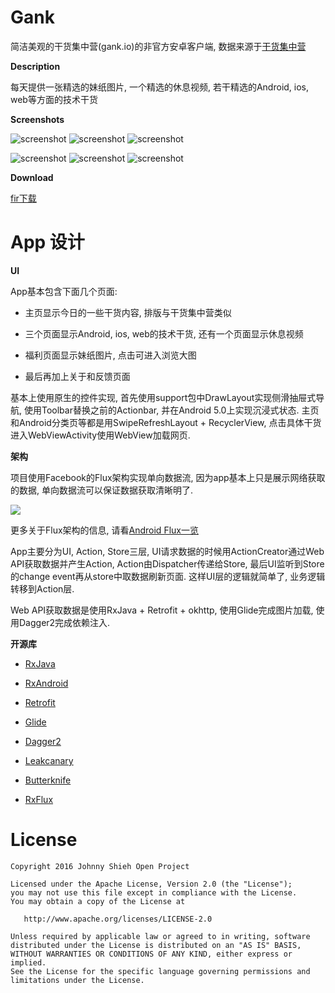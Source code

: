 # Gank

简洁美观的干货集中营(gank.io)的非官方安卓客户端, 数据来源于[干货集中营](http://gank.io/)

**Description**

每天提供一张精选的妹纸图片, 一个精选的休息视频, 若干精选的Android, ios, web等方面的技术干货

**Screenshots**

![screenshot](/screenshots/today.jpg)   ![screenshot](/screenshots/navigation.jpg)   ![screenshot](/screenshots/welfare.jpg)

![screenshot](/screenshots/picture.jpg)   ![screenshot](/screenshots/android.jpg)   ![screenshot](/screenshots/about.jpg)

**Download**

[fir下载](http://fir.im/gankandroidapp)

# App 设计

**UI**

App基本包含下面几个页面:

* 主页显示今日的一些干货内容, 排版与干货集中营类似

* 三个页面显示Android, ios, web的技术干货, 还有一个页面显示休息视频

* 福利页面显示妹纸图片, 点击可进入浏览大图

* 最后再加上关于和反馈页面

基本上使用原生的控件实现, 首先使用support包中DrawLayout实现侧滑抽屉式导航, 使用Toolbar替换之前的Actionbar, 并在Android 5.0上实现沉浸式状态. 主页和Android分类页等都是用SwipeRefreshLayout + RecyclerView, 点击具体干货进入WebViewActivity使用WebView加载网页.

**架构**

项目使用Facebook的Flux架构实现单向数据流, 因为app基本上只是展示网络获取的数据, 单向数据流可以保证数据获取清晰明了. 

![](/pic/flux-arch.png)

更多关于Flux架构的信息, 请看[Android Flux一览](http://androidflux.github.io/docs/overview.html#content)

App主要分为UI, Action, Store三层, UI请求数据的时候用ActionCreator通过Web API获取数据并产生Action, Action由Dispatcher传递给Store, 最后UI监听到Store的change event再从store中取数据刷新页面. 这样UI层的逻辑就简单了, 业务逻辑转移到Action层.

Web API获取数据是使用RxJava + Retrofit + okhttp, 使用Glide完成图片加载, 使用Dagger2完成依赖注入.

**开源库**

* [RxJava](https://github.com/ReactiveX/RxJava)

* [RxAndroid](https://github.com/ReactiveX/RxAndroid)

* [Retrofit](https://github.com/square/retrofit)

* [Glide](https://github.com/bumptech/glide)

* [Dagger2](https://github.com/google/dagger)

* [Leakcanary](https://github.com/square/leakcanary)

* [Butterknife](https://github.com/JakeWharton/butterknife)

* [RxFlux](https://github.com/skimarxall/RxFlux)


# License


    Copyright 2016 Johnny Shieh Open Project

    Licensed under the Apache License, Version 2.0 (the "License");
    you may not use this file except in compliance with the License.
    You may obtain a copy of the License at

       http://www.apache.org/licenses/LICENSE-2.0

    Unless required by applicable law or agreed to in writing, software
    distributed under the License is distributed on an "AS IS" BASIS,
    WITHOUT WARRANTIES OR CONDITIONS OF ANY KIND, either express or implied.
    See the License for the specific language governing permissions and
    limitations under the License.
